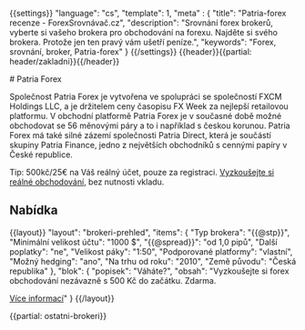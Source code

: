 {{settings}}
  "language": "cs",
  "template": 1,
  "meta" : {
    "title": "Patria-forex recenze - ForexSrovnávač.cz",
    "description": "Srovnání forex brokerů, vyberte si vašeho brokera pro obchodování na forexu. Najděte si svého brokera. Protože jen ten pravý vám ušetří peníze.",
    "keywords": "Forex, srovnání, broker, Patria-forex"
  }
{{/settings}}
{{header}}{{partial: header/zakladni}}{{/header}}

<div class="start" markdown="1">
# Patria Forex

Společnost Patria Forex je vytvořena ve spolupráci se společností FXCM Holdings LLC, a je držitelem ceny časopisu FX Week za nejlepší retailovou platformu. V obchodní platformě Patria Forex je v současné době možné obchodovat se 56 měnovými páry a to i například s českou korunou. Patria Forex má také silné zázemí společnosti Patria Direct, která je součástí skupiny Patria Finance, jedno z největších obchodníků s cennými papíry v České republice.

Tip: 500kč/25€ na Váš reálný účet, pouze za registraci. [Vyzkoušejte si reálné obchodování](http://www.plus500.com/cs/StartTrading.aspx?id=66349&pl=2), bez nutnosti vkladu.

</div>

## Nabídka

{{layout}}
  "layout": "brokeri-prehled",
  "items": {
      "Typ brokera": "{{@stp}}",
      "Minimální velikost účtu": "1000 $",
      "{{@spread}}": "od 1,0 pipů",
      "Další poplatky": "ne",
      "Velikost páky": "1:50",
      "Podporované platformy": "vlastní",
      "Možný hedging": "ano",
      "Na trhu od roku": "2010",
      "Země původu": "Česká republika"
   },
   "blok": {
      "popisek": "Váháte?",
      "obsah": "Vyzkoušejte si forex obchodování nezávazně s 500 Kč do začátku. Zdarma.</p><a href='http://www.plus500.com/cs/?id=66349&amp;pl=2' class='btn btn-default btn-sm'>Více informací</a>"
    }
{{/layout}}

{{partial: ostatni-brokeri}}